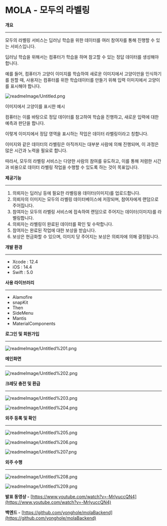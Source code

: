 # MOLA - 모두의 라벨링

**개요**

---

모두의 라벨링 서비스는 딥러닝 학습을 위한 데이터를 여러 참여자를 통해 진행할 수 있는 서비스입니다.

딥러닝 학습을 위해서는 컴퓨터가 학습을 하며 참고할 수 있는 정답 데이터를 생성해야합니다.

예를 들어, 컴퓨터가 고양이 이미지를 학습하여 새로운 이미지에서 고양이만을 인식하기를 원할 때, 사용자는 컴퓨터를 위한 학습데이터를 만들기 위해 입력 이미지에서 고양이를 표시해야 합니다.

![readmeImage/Untitled.png](readmeImage/Untitled.png)

이미지에서 고양이를 표시한 예시

컴퓨터는 이를 바탕으로 정답 데이터를 참고하여 학습을 진행하고, 새로운 입력에 대한 예측과 판단을 합니다.

이렇게 이미지에서 정답 영역을 표시하는 작업은 데이터 라벨링이라고 칭합니다.

이미지와 같은 데이터의 라벨링은 아직까지는 대부분 사람에 의해 진행되며, 이 과정은 많은 시간과 노력을 필요로 합니다.

따라서, 모두의 라벨링 서비스는 다양한 사람의 참여를 유도하고, 이를 통해 저렴한 시간과 비용으로 데이터 라벨링 작업을 수행할 수 있도록 하는 것이 목표입니다.

**제공기능**

---

1. 의뢰자는 딥러닝 등에 필요한 라벨링용 데이터(이미지)를 업로드합니다.
2. 의뢰자의 이미지는 모두의 라벨링 데이터베이스에 저장되며, 참여자에게 랜덤으로 주어집니다.
3. 참여자는 모두의 라벨링 서비스에 접속하여 랜덤으로 주어지는 데이터(이미지)를 라벨링합니다.
4. 의뢰자는 라벨링이 완료된 데이터를 확인 및 수락합니다.
5. 참여자는 완료된 작업에 대한 보상을 받습니다.
6. 보상은 현금화할 수 있으며, 이미지 당 주어지는 보상은 의뢰자에 의해 결정됩니다.

**개발 환경**

---

- Xcode : 12.4
- iOS : 14.4
- Swift : 5.0

**사용 라이브러리**

---

- Alamofire
- snapKit
- Then
- SideMenu
- Mantis
- MaterialComponents

**로그인 및 회원가입**

---

![readmeImage/Untitled%201.png](readmeImage/Untitled%201.png)

**메인화면**

---

![readmeImage/Untitled%202.png](readmeImage/Untitled%202.png)

**크레딧 충전 및 환급**

---

![readmeImage/Untitled%203.png](readmeImage/Untitled%203.png)

![readmeImage/Untitled%204.png](readmeImage2/Untitled%204.png)

**외주 등록 및 확인**

---

![readmeImage/Untitled%205.png](readmeImage/Untitled%205.png)

![readmeImage/Untitled%206.png](readmeImage/Untitled%206.png)

![readmeImage/Untitled%207.png](readmeImage/Untitled%207.png)

**외주 수행**

---

![readmeImage/Untitled%208.png](readmeImage/Untitled%208.png)

![readmeImage/Untitled%209.png](readmeImage/Untitled%209.png)

**발표 동영상 -** [https://www.youtube.com/watch?v=-MrlyuccQN4](https://www.youtube.com/watch?v=-MrlyuccQN4)

**백엔드 -** [https://github.com/yonghole/molaBackend](https://github.com/yonghole/molaBackend)

